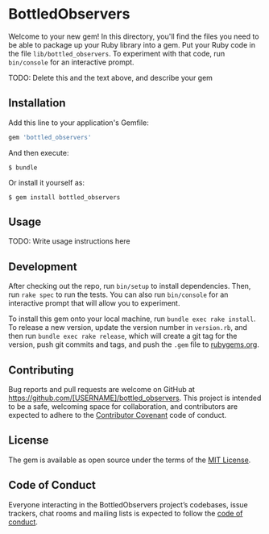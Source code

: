 # BottledObservers

Welcome to your new gem! In this directory, you'll find the files you need to be able to package up your Ruby library into a gem. Put your Ruby code in the file `lib/bottled_observers`. To experiment with that code, run `bin/console` for an interactive prompt.

TODO: Delete this and the text above, and describe your gem

## Installation

Add this line to your application's Gemfile:

```ruby
gem 'bottled_observers'
```

And then execute:

    $ bundle

Or install it yourself as:

    $ gem install bottled_observers

## Usage

TODO: Write usage instructions here

## Development

After checking out the repo, run `bin/setup` to install dependencies. Then, run `rake spec` to run the tests. You can also run `bin/console` for an interactive prompt that will allow you to experiment.

To install this gem onto your local machine, run `bundle exec rake install`. To release a new version, update the version number in `version.rb`, and then run `bundle exec rake release`, which will create a git tag for the version, push git commits and tags, and push the `.gem` file to [rubygems.org](https://rubygems.org).

## Contributing

Bug reports and pull requests are welcome on GitHub at https://github.com/[USERNAME]/bottled_observers. This project is intended to be a safe, welcoming space for collaboration, and contributors are expected to adhere to the [Contributor Covenant](http://contributor-covenant.org) code of conduct.

## License

The gem is available as open source under the terms of the [MIT License](http://opensource.org/licenses/MIT).

## Code of Conduct

Everyone interacting in the BottledObservers project’s codebases, issue trackers, chat rooms and mailing lists is expected to follow the [code of conduct](https://github.com/[USERNAME]/bottled_observers/blob/master/CODE_OF_CONDUCT.md).
